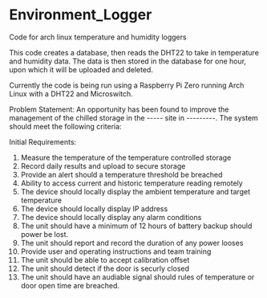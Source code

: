 # Environment_Logger
Code for arch linux temperature and humidity loggers

This code creates a database, then reads the DHT22 to take in temperature and humidity data.
The data is then stored in the database for one hour, upon which it will be uploaded and deleted.

Currently the code is being run using a Raspberry Pi Zero running Arch Linux with a DHT22 and Microswitch.


Problem Statement: An opportunity has been found to improve the management of the chilled storage in the ----- site in ---------. The system should meet the following criteria:

Initial Requirements:
1.	Measure the temperature of the temperature controlled storage 
2.	Record daily results and upload to secure storage
3.	Provide an alert should a temperature threshold be breached
4.	Ability to access current and historic temperature reading remotely
5.	The device should locally display the ambient temperature and target temperature
6.	The device should locally display IP address
7.	The device should locally display any alarm conditions
8.	The unit should have a minimum of 12 hours of battery backup should power be lost.
9.	The unit should report and record the duration of any power looses
10.	Provide user and operating instructions and team training
11.	The unit should be able to accept calibration offset
12. The unit should detect if the door is securly closed
13. The unit should have an audiable signal should rules of temperature or door open time are breached.
